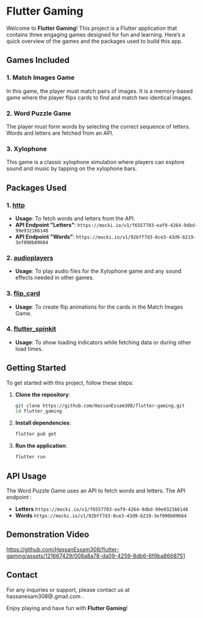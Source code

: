 # Flutter Gaming

Welcome to **Flutter Gaming**! This project is a Flutter application that contains three engaging games designed for fun and learning. Here’s a quick overview of the games and the packages used to build this app.

## Games Included

### 1. Match Images Game
In this game, the player must match pairs of images. It is a memory-based game where the player flips cards to find and match two identical images.

### 2. Word Puzzle Game
The player must form words by selecting the correct sequence of letters. Words and letters are fetched from an API.

### 3. Xylophone
This game is a classic xylophone simulation where players can explore sound and music by tapping on the xylophone bars.

## Packages Used

### 1. [http](https://pub.dev/packages/http)
- **Usage**: To fetch words and letters from the API.
- **API Endpoint "Letters"**: `https://mocki.io/v1/f6557703-eaf9-4264-9dbd-99e932166148`
- **API Endpoint "Words"**: `https://mocki.io/v1/92bff7d3-8ce3-43d9-b219-3ef090b09664`

### 2. [audioplayers](https://pub.dev/packages/audioplayers)
- **Usage**: To play audio files for the Xylophone game and any sound effects needed in other games.

### 3. [flip_card](https://pub.dev/packages/flip_card)
- **Usage**: To create flip animations for the cards in the Match Images Game.

### 4. [flutter_spinkit](https://pub.dev/packages/flutter_spinkit)
- **Usage**: To show loading indicators while fetching data or during other load times.

## Getting Started

To get started with this project, follow these steps:

1. **Clone the repository**:
    ```sh
    git clone https://github.com/HassanEssam308/flutter-gaming.git
    cd flutter_gaming
    ```

2. **Install dependencies**:
    ```sh
    flutter pub get
    ```

3. **Run the application**:
    ```sh
    flutter run
    ```

## API Usage

The Word Puzzle Game uses an API to fetch words and letters. The API endpoint :
- **Letters** `https://mocki.io/v1/f6557703-eaf9-4264-9dbd-99e932166148`
- **Words** `https://mocki.io/v1/92bff7d3-8ce3-43d9-b219-3ef090b09664`

## Demonstration Video

https://github.com/HassanEssam308/flutter-gaming/assets/121667429/008a8a78-da09-4259-8db6-6f9ba8668751

## Contact

For any inquiries or support, please contact us at hassanesam308@.gmail.com .

Enjoy playing and have fun with **Flutter Gaming**!
